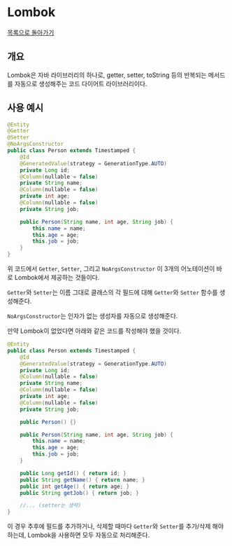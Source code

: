 # Lombok

[목록으로 돌아가기](../../README.md)

## 개요

Lombok은 자바 라이브러리의 하나로, getter, setter, toString 등의 반복되는 메서드를 자동으로 생성해주는 코드 다이어트 라이브러리이다.

## 사용 예시

```Java
@Entity
@Getter
@Setter
@NoArgsConstructor
public class Person extends Timestamped {
    @Id
    @GeneratedValue(strategy = GenerationType.AUTO)
    private Long id;
    @Column(nullable = false)
    private String name;
    @Column(nullable = false)
    private int age;
    @Column(nullable = false)
    private String job;

    public Person(String name, int age, String job) {
        this.name = name;
        this.age = age;
        this.job = job;
    }
}
```

위 코드에서 `Getter`, `Setter`, 그리고 `NoArgsConstructor` 이 3개의 어노테이션이 바로 Lombok에서 제공하는 것들이다.

`Getter`와 `Setter`는 이름 그대로 클래스의 각 필드에 대해 `Getter`와 `Setter` 함수를 생성해준다.

`NoArgsConstructor`는 인자가 없는 생성자를 자동으로 생성해준다.

만약 Lombok이 없었다면 아래와 같은 코드를 작성해야 했을 것이다.

```Java
@Entity
public class Person extends Timestamped {
    @Id
    @GeneratedValue(strategy = GenerationType.AUTO)
    private Long id;
    @Column(nullable = false)
    private String name;
    @Column(nullable = false)
    private int age;
    @Column(nullable = false)
    private String job;

    public Person() {}

    public Person(String name, int age, String job) {
        this.name = name;
        this.age = age;
        this.job = job;
    }

    public Long getId() { return id; }
    public String getName() { return name; }
    public int getAge() { return age; }
    public String getJob() { return job; }

    //... (setter는 생략)
}
```

이 경우 추후에 필드를 추가하거나, 삭제할 때마다 `Getter`와 `Setter`를 추가/삭제 해야 하는데, Lombok을 사용하면 모두 자동으로 처리해준다.
